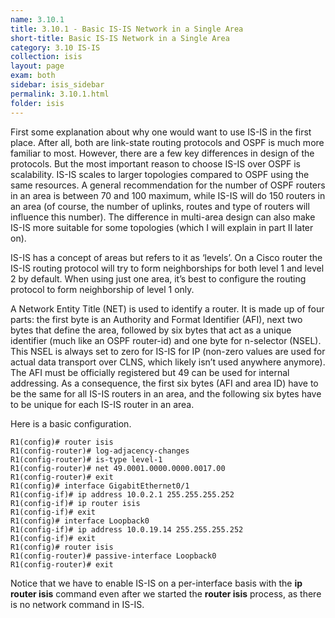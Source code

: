 ```yaml
---
name: 3.10.1
title: 3.10.1 - Basic IS-IS Network in a Single Area
short-title: Basic IS-IS Network in a Single Area
category: 3.10 IS-IS
collection: isis
layout: page
exam: both
sidebar: isis_sidebar
permalink: 3.10.1.html
folder: isis
---
```

First some explanation about why one would want to use IS-IS in the first place. After all, both are link-state routing protocols and OSPF is much more familiar to most. However, there are a few key differences in design of the protocols. But the most important reason to choose IS-IS over OSPF is scalability. IS-IS scales to larger topologies compared to OSPF using the same resources. A general recommendation for the number of OSPF routers in an area is between 70 and 100 maximum, while IS-IS will do 150 routers in an area (of course, the number of uplinks, routes and type of routers will influence this number). The difference in multi-area design can also make IS-IS more suitable for some topologies (which I will explain in part II later on).

IS-IS has a concept of areas but refers to it as ‘levels’. On a Cisco router the IS-IS routing protocol will try to form neighborships for both level 1 and level 2 by default. When using just one area, it’s best to configure the routing protocol to form neighborship of level 1 only.

A Network Entity Title (NET) is used to identify a router. It is made up of four parts: the first byte is an Authority and Format Identifier (AFI),  next two bytes that define the area, followed by six bytes that act as a unique identifier (much like an OSPF router-id) and one byte for n-selector (NSEL). This NSEL is always set to zero for IS-IS for IP (non-zero values are used for actual data transport over CLNS, which likely isn’t used anywhere anymore). The AFI must be officially registered but 49 can be used for internal addressing. As a consequence, the first six bytes (AFI and area ID) have to be the same for all IS-IS routers in an area, and the following six bytes have to be unique for each IS-IS router in an area.

Here is a basic configuration.
```
R1(config)# router isis
R1(config-router)# log-adjacency-changes
R1(config-router)# is-type level-1
R1(config-router)# net 49.0001.0000.0000.0017.00
R1(config-router)# exit
R1(config)# interface GigabitEthernet0/1
R1(config-if)# ip address 10.0.2.1 255.255.255.252
R1(config-if)# ip router isis
R1(config-if)# exit
R1(config)# interface Loopback0
R1(config-if)# ip address 10.0.19.14 255.255.255.252
R1(config-if)# exit
R1(config)# router isis
R1(config-router)# passive-interface Loopback0
R1(config-router)# exit
```
Notice that we have to enable IS-IS on a per-interface basis with the **ip router isis** command even after we started the **router isis** process, as there is no network command in IS-IS.
